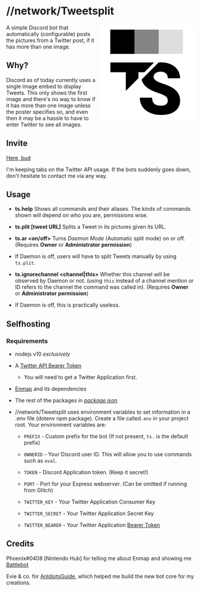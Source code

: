 # //network/Tweetsplit

<img align="right" width="256px" height="256px" src="images/TS.png">

A simple Discord bot that automatically (configurable) posts the pictures from a Twitter post, if it has more than one image.

## Why?

Discord as of today currently uses a single image embed to display Tweets. This only shows the first image and there's no way to know if it has more than one image unless the poster specifies so, and even then it may be a hassle to have to enter Twitter to see all images.

## Invite

[Here, bud](https://discordapp.com/oauth2/authorize/?permissions=51200&scope=bot&client_id=620391818105978920)

I'm keeping tabs on the Twitter API usage. If the bots suddenly goes down, don't hesitate to contact me via any way.

## Usage

* **ts.help**
Shows all commands and their aliases.
The kinds of commands shown will depend on who you are, permissions wise.

* **ts.plit [tweet URL]**
Splits a Tweet in its pictures given its URL.

* **ts.ar <on/off>**
Turns *Daemon Mode* (Automatic split mode) on or off. (Requires **Owner** or **Administrator permission**)
* If Daemon is off, users will have to split Tweets manually by using `ts.plit`.

* **ts.ignorechannel <channel|this>**
Whether this channel will be observed by Daemon or not. (using `this` instead of a channel mention or ID refers to the channel the command was called in). (Requires **Owner** or **Administrator permission**)
* If Daemon is off, this is practically useless.

## Selfhosting

### Requirements
   * nodejs v10 *exclusively*
   * A [Twitter API Bearer Token](https://developer.twitter.com/en/docs/basics/authentication/guides/bearer-tokens)
      * You will need to get a Twitter Application first.
   * [Enmap](http://enmap.evie.dev/) and its dependencies
   * The rest of the packages in *[package.json](package.json)*

   * //network/Tweetsplit uses environment variables to set information in a .env file (dotenv npm package). Create a file called``.env`` in your project root. Your environment variables are:

     * ``PREFIX`` - Custom prefix for the bot (If not present, ``ts.`` is the default prefix)

     * ``OWNERID`` - Your Discord user ID. This will allow you to use commands such as ``eval``.

     * ``TOKEN`` - Discord Application token. (Keep it secret!)

     * ``PORT`` - Port for your Express webserver. (Can be omitted if running from Glitch)

     * ``TWITTER_KEY`` - Your Twitter Application Consumer Key

     * ``TWITTER_SECRET`` - Your Twitter Application Secret Key

     * ``TWITTER_BEARER`` - Your Twitter Application [Bearer Token](https://developer.twitter.com/en/docs/basics/authentication/guides/bearer-tokens)

## Credits
Phoenix#0408 [Nintendo Hub] for telling me about Enmap and showing me [Battlebot](https://github.com/Phoenix1128/BattleBot)

Evie & co. for [AnIdiotsGuide](http://anidiots.guide), which helped me build the new bot core for my creations.